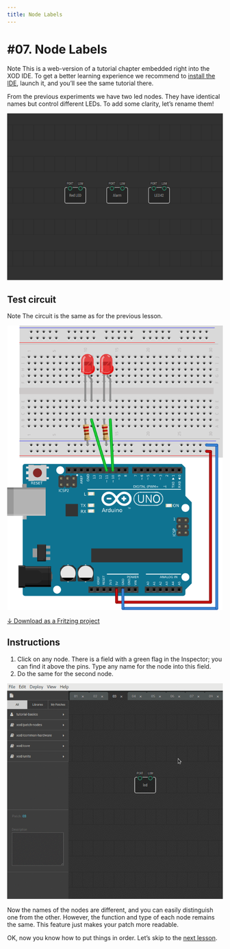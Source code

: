 ```yaml
---
title: Node Labels
---
```


# #07. Node Labels

<div class="ui segment note">
<span class="ui ribbon label">Note</span>
This is a web-version of a tutorial chapter embedded right into the XOD IDE.
To get a better learning experience we recommend to
<a href="../install/">install the IDE</a>, launch it, and you’ll see the
same tutorial there.
</div>

From the previous experiments we have two led nodes. They have identical names
but control different LEDs. To add some clarity, let’s rename them!

![Patch](./patch.png)

## Test circuit

<div class="ui segment note">
<span class="ui ribbon label">Note</span>
The circuit is the same as for the previous lesson.
</div>

![Circuit](./circuit.fz.png)

[↓ Download as a Fritzing project](./circuit.fzz)

## Instructions

1. Click on any node. There is a field with a green flag in the Inspector; you
   can find it above the pins. Type any name for the node into this field.
2. Do the same for the second node.

![Screencast](./screencast.gif)

Now the names of the nodes are different, and you can easily distinguish one
from the other. However, the function and type of each node remains the same.
This feature just makes your patch more readable.

OK, now you know how to put things in order. Let’s skip to the [next
lesson](../08-constants/).
